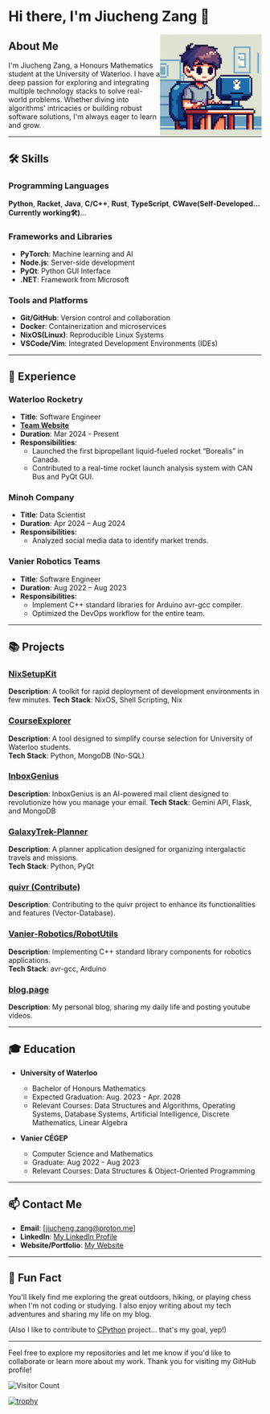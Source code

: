 # Hi there, I'm Jiucheng Zang 👋

<img align="right" src="person.png" width="40%" height="40%" />

## About Me

I'm Jiucheng Zang, a Honours Mathematics student at the University of Waterloo. I have a deep passion for exploring and integrating multiple technology stacks to solve real-world problems. Whether diving into algorithms' intricacies or building robust software solutions, I'm always eager to learn and grow.

---

## 🛠️ Skills

### Programming Languages
**Python**, **Racket**, **Java**, **C/C++**, **Rust**, **TypeScript**, **CWave(Self-Developed... Currently working🛠️)**...

### Frameworks and Libraries
- **PyTorch**: Machine learning and AI
- **Node.js**: Server-side development
- **PyQt**: Python GUI Interface
- **.NET**: Framework from Microsoft

### Tools and Platforms
- **Git/GitHub**: Version control and collaboration
- **Docker**: Containerization and microservices
- **NixOS(Linux)**: Reproducible Linux Systems 
- **VSCode/Vim**: Integrated Development Environments (IDEs)

---

## 💼 Experience

### Waterloo Rocketry
- **Title**: Software Engineer 
- [**Team Website**](https://www.waterloorocketry.com/)
- **Duration**: Mar 2024 - Present
- **Responsibilities**: 
  - Launched the first bipropellant liquid-fueled rocket “Borealis” in Canada.
  - Contributed to a real-time rocket launch analysis system with CAN Bus and PyQt GUI.

### Minoh Company
- **Title**: Data Scientist
- **Duration**: Apr 2024 – Aug 2024
- **Responsibilities**:
  - Analyzed social media data to identify market trends.

### Vanier Robotics Teams
- **Title**: Software Engineer
- **Duration**: Aug 2022 – Aug 2023
- **Responsibilities**:
  - Implement C++ standard libraries for Arduino avr-gcc compiler.
  - Optimized the DevOps workflow for the entire team.

---

## 📚 Projects

### [NixSetupKit](https://github.com/zangjiucheng/NixSetupKit)
**Description**: A toolkit for rapid deployment of development environments in few minutes.
**Tech Stack**: NixOS, Shell Scripting, Nix

### [CourseExplorer](https://github.com/zangjiucheng/CourseExplorer)
**Description**: A tool designed to simplify course selection for University of Waterloo students.  
**Tech Stack**: Python, MongoDB (No-SQL)

### [InboxGenius](https://github.com/JunzhL/InboxGenius)
**Description**: InboxGenius is an AI-powered mail client designed to revolutionize how you manage your email.
**Tech Stack**: Gemini API, Flask, and MongoDB

### [GalaxyTrek-Planner](https://github.com/zangjiucheng/GalaxyTrek-Planner)
**Description**: A planner application designed for organizing intergalactic travels and missions.  
**Tech Stack**: Python, PyQt

### [quivr (Contribute)](https://github.com/zangjiucheng/quivr)
**Description**: Contributing to the quivr project to enhance its functionalities and features (Vector-Database).  

### [Vanier-Robotics/RobotUtils](https://github.com/Vanier-Robotics/RobotUtils)
**Description**: Implementing C++ standard library components for robotics applications.  
**Tech Stack**: avr-gcc, Arduino

### [blog.page](https://github.com/zangjiucheng/blog.page)
**Description**: My personal blog, sharing my daily life and posting youtube videos.

---

## 🎓 Education

- **University of Waterloo**
  - Bachelor of Honours Mathematics
  - Expected Graduation: Aug. 2023 - Apr. 2028
  - Relevant Courses: Data Structures and Algorithms, Operating Systems, Database Systems, Artificial Intelligence, Discrete Mathematics, Linear Algebra

- **Vanier CÉGEP**
  - Computer Science and Mathematics
  - Graduate: Aug 2022 - Aug 2023
  - Relevant Courses:  Data Structures & Object-Oriented Programming

---

## 📫 Contact Me

- **Email**: [jiucheng.zang@proton.me]
- **LinkedIn**: [My LinkedIn Profile](https://www.linkedin.com/in/jiucheng-zang-20940724a/)
- **Website/Portfolio**: [My Website](https://zangjiucheng.github.io/blog.page/)

---

## 🎉 Fun Fact

You'll likely find me exploring the great outdoors, hiking, or playing chess when I'm not coding or studying. I also enjoy writing about my tech adventures and sharing my life on my blog.

(Also I like to contribute to [CPython](https://github.com/python/cpython) project... that's my goal, yep!)

---

Feel free to explore my repositories and let me know if you'd like to collaborate or learn more about my work. Thank you for visiting my GitHub profile!

![Visitor Count](https://visitor-badge.laobi.icu/badge?page_id=zangjiucheng.zangjiucheng)

[![trophy](https://github-profile-trophy.vercel.app/?username=zangjiucheng&rank=-C,-B)](https://github.com/ryo-ma/github-profile-trophy)
